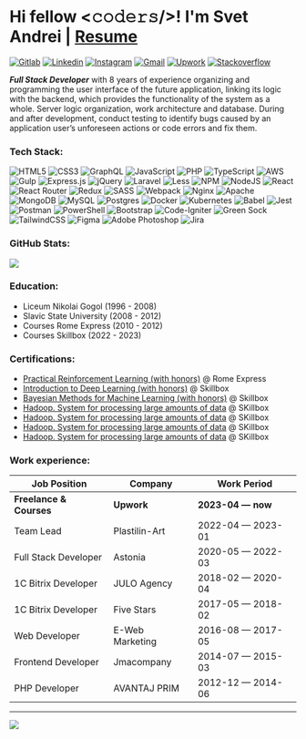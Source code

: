 # Hi fellow <𝚌𝚘𝚍𝚎𝚛𝚜/>! I'm Svet Andrei | [Resume](https://www.canva.com/design/DAEjW-rWvVA/oa6vUnxboqrfzAAAoLKO5Q/edit?utm_content=DAEjW-rWvVA&utm_campaign=designshare&utm_medium=link2&utm_source=sharebutton)

[![Gitlab](https://img.shields.io/badge/-Gitlab-F2F1F4?style=flat&logo=gitlab&logoColor)](https://gitlab.com/svetsandrew)
[![Linkedin](https://img.shields.io/badge/-LinkedIn-blue?style=flat&logo=Linkedin&logoColor=white)](https://www.linkedin.com/in/svetandrei/)
[![Instagram](https://img.shields.io/badge/-Instagram-c13584?style=flat&labelColor=c13584&logo=instagram&logoColor=white)](https://www.instagram.com/svet.andrei.87/)
[![Gmail](https://img.shields.io/badge/-Gmail-c14438?style=flat&logo=Gmail&logoColor=white)](mailto:svetsandrew@gmail.com)
[![Upwork](https://img.shields.io/badge/-Upwork-fff?style=flat&logo=Upwork&logoColor)](https://www.upwork.com/freelancers/~0142882674bcabc8aa)
[![Stackoverflow](https://img.shields.io/badge/-Stackoverflow-fff?style=flat&logo=Stackoverflow&logoColor)](https://https://stackoverflow.com/users/21568023/svet-andrei)

***Full Stack Developer*** with 8 years of experience organizing and programming the user interface of the future application, linking its logic with the backend, which provides the functionality of the system as a whole. Server logic organization, work architecture and database. During and after development, conduct testing to identify bugs caused by an application user’s unforeseen actions or code errors and fix them.

### Tech Stack:
![HTML5](https://img.shields.io/badge/html5-%23E34F26.svg?style=for-the-badge&logo=html5&logoColor=white) ![CSS3](https://img.shields.io/badge/css3-%231572B6.svg?style=for-the-badge&logo=css3&logoColor=white) ![GraphQL](https://img.shields.io/badge/-GraphQL-E10098?style=for-the-badge&logo=graphql&logoColor=white) ![JavaScript](https://img.shields.io/badge/javascript-%23323330.svg?style=for-the-badge&logo=javascript&logoColor=%23F7DF1E) ![PHP](https://img.shields.io/badge/php-%23777BB4.svg?style=for-the-badge&logo=php&logoColor=white) ![TypeScript](https://img.shields.io/badge/typescript-%23007ACC.svg?style=for-the-badge&logo=typescript&logoColor=white) ![AWS](https://img.shields.io/badge/AWS-%23FF9900.svg?style=for-the-badge&logo=amazon-aws&logoColor=white) ![Gulp](https://img.shields.io/badge/GULP-%23CF4647.svg?style=for-the-badge&logo=gulp&logoColor=white) ![Express.js](https://img.shields.io/badge/express.js-%23404d59.svg?style=for-the-badge&logo=express&logoColor=%2361DAFB) ![jQuery](https://img.shields.io/badge/jquery-%230769AD.svg?style=for-the-badge&logo=jquery&logoColor=white) ![Laravel](https://img.shields.io/badge/laravel-%23FF2D20.svg?style=for-the-badge&logo=laravel&logoColor=white) ![Less](https://img.shields.io/badge/less-2B4C80?style=for-the-badge&logo=less&logoColor=white) ![NPM](https://img.shields.io/badge/NPM-%23CB3837.svg?style=for-the-badge&logo=npm&logoColor=white) ![NodeJS](https://img.shields.io/badge/node.js-6DA55F?style=for-the-badge&logo=node.js&logoColor=white) ![React](https://img.shields.io/badge/react-%2320232a.svg?style=for-the-badge&logo=react&logoColor=%2361DAFB) ![React Router](https://img.shields.io/badge/React_Router-CA4245?style=for-the-badge&logo=react-router&logoColor=white) ![Redux](https://img.shields.io/badge/redux-%23593d88.svg?style=for-the-badge&logo=redux&logoColor=white) ![SASS](https://img.shields.io/badge/SASS-hotpink.svg?style=for-the-badge&logo=SASS&logoColor=white) ![Webpack](https://img.shields.io/badge/webpack-%238DD6F9.svg?style=for-the-badge&logo=webpack&logoColor=black) ![Nginx](https://img.shields.io/badge/nginx-%23009639.svg?style=for-the-badge&logo=nginx&logoColor=white) ![Apache](https://img.shields.io/badge/apache-%23D42029.svg?style=for-the-badge&logo=apache&logoColor=white) ![MongoDB](https://img.shields.io/badge/MongoDB-%234ea94b.svg?style=for-the-badge&logo=mongodb&logoColor=white) ![MySQL](https://img.shields.io/badge/mysql-%2300000f.svg?style=for-the-badge&logo=mysql&logoColor=white) ![Postgres](https://img.shields.io/badge/postgres-%23316192.svg?style=for-the-badge&logo=postgresql&logoColor=white) ![Docker](https://img.shields.io/badge/docker-%230db7ed.svg?style=for-the-badge&logo=docker&logoColor=white) ![Kubernetes](https://img.shields.io/badge/kubernetes-%23326ce5.svg?style=for-the-badge&logo=kubernetes&logoColor=white) ![Babel](https://img.shields.io/badge/Babel-F9DC3e?style=for-the-badge&logo=babel&logoColor=black) ![Jest](https://img.shields.io/badge/-jest-%23C21325?style=for-the-badge&logo=jest&logoColor=white) ![Postman](https://img.shields.io/badge/Postman-FF6C37?style=for-the-badge&logo=postman&logoColor=white) ![PowerShell](https://img.shields.io/badge/PowerShell-%235391FE.svg?style=for-the-badge&logo=powershell&logoColor=white) ![Bootstrap](https://img.shields.io/badge/bootstrap-%238511FA.svg?style=for-the-badge&logo=bootstrap&logoColor=white) ![Code-Igniter](https://img.shields.io/badge/CodeIgniter-%23EF4223.svg?style=for-the-badge&logo=codeIgniter&logoColor=white) ![Green Sock](https://img.shields.io/badge/green%20sock-88CE02?style=for-the-badge&logo=greensock&logoColor=white) ![TailwindCSS](https://img.shields.io/badge/tailwindcss-%2338B2AC.svg?style=for-the-badge&logo=tailwind-css&logoColor=white) ![Figma](https://img.shields.io/badge/figma-%23F24E1E.svg?style=for-the-badge&logo=figma&logoColor=white) ![Adobe Photoshop](https://img.shields.io/badge/adobe%20photoshop-%2331A8FF.svg?style=for-the-badge&logo=adobe%20photoshop&logoColor=white) ![Jira](https://img.shields.io/badge/jira-%230A0FFF.svg?style=for-the-badge&logo=jira&logoColor=white)
### GitHub Stats:
![](https://github-readme-stats.vercel.app/api/top-langs/?username=svetandrei&theme=default&hide_border=false&include_all_commits=false&count_private=true&layout=compact)

### Education:
- Liceum Nikolai Gogol (1996 - 2008)
- Slavic State University (2008 - 2012)
- Courses Rome Express (2010 - 2012)
- Courses Skillbox (2022 - 2023)

### Certifications:
- [Practical Reinforcement Learning (with honors)](https://www.coursera.org/account/accomplishments/certificate/AUVVSHZFH7XZ) @ Rome Express
- [Introduction to Deep Learning (with honors)](https://www.coursera.org/account/accomplishments/certificate/D4VMH74AJHHK) @ Skillbox
- [Bayesian Methods for Machine Learning (with honors)](https://www.coursera.org/account/accomplishments/certificate/5R62SGB3G6GF) @ Skillbox
- [Hadoop. System for processing large amounts of data](https://stepik.org/cert/166893) @ SKillbox
- [Hadoop. System for processing large amounts of data](https://stepik.org/cert/166893) @ SKillbox
- [Hadoop. System for processing large amounts of data](https://stepik.org/cert/166893) @ SKillbox
- [Hadoop. System for processing large amounts of data](https://stepik.org/cert/166893) @ SKillbox

### Work experience:
| Job Position           | Company         | Work Period       |
| ---------------------- | --------------- | ----------------- |
| **Freelance & Courses**| **Upwork**      | **2023-04 — now** |
| Team Lead              | Plastilin-Art   | 2022-04 — 2023-01 |
| Full Stack Developer   | Astonia         | 2020-05 — 2022-03 |
| 1C Bitrix Developer    | JULO Agency     | 2018-02 — 2020-04 |
| 1C Bitrix Developer    | Five Stars      | 2017-05 — 2018-02 |
| Web Developer          | E-Web Marketing | 2016-08 — 2017-05 |
| Frontend Developer     | Jmacompany      | 2014-07 — 2015-03 |
| PHP Developer          | AVANTAJ PRIM    | 2012-12 — 2014-06 |

---
[![](https://visitcount.itsvg.in/api?id=svetandrei&icon=0&color=0)](https://visitcount.itsvg.in)

